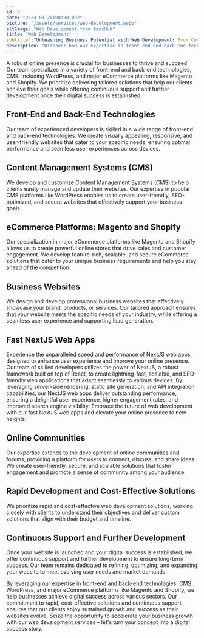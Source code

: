 ```yaml
---
id: 2
date: "2024-03-20T00:00:00Z"
picture: "/assets/services/web-development.webp"
altImage: "Web Development from AmazHub"
title: "Web Development"
subtitle":"Unleashing Business Potential with Web Development: From Concept to Digital Success"
description: "Discover how our expertise in front-end and back-end technologies, CMS, WordPress, and major eCommerce platforms like Magento and Shopify can drive growth in your business."
---
```

A robust online presence is crucial for businesses to thrive and succeed. Our team specializes in a variety of front-end and back-end technologies, CMS, including WordPress, and major eCommerce platforms like Magento and Shopify. We prioritize delivering tailored solutions that help our clients achieve their goals while offering continuous support and further development once their digital success is established.

## Front-End and Back-End Technologies
Our team of experienced developers is skilled in a wide range of front-end and back-end technologies. We create visually appealing, responsive, and user-friendly websites that cater to your specific needs, ensuring optimal performance and seamless user experiences across devices.

## Content Management Systems (CMS)
We develop and customize Content Management Systems (CMS) to help clients easily manage and update their websites. Our expertise in popular CMS platforms like WordPress enables us to create user-friendly, SEO-optimized, and secure websites that effectively support your business goals.

## eCommerce Platforms: Magento and Shopify
Our specialization in major eCommerce platforms like Magento and Shopify allows us to create powerful online stores that drive sales and customer engagement. We develop feature-rich, scalable, and secure eCommerce solutions that cater to your unique business requirements and help you stay ahead of the competition.

## Business Websites
We design and develop professional business websites that effectively showcase your brand, products, or services. Our tailored approach ensures that your website meets the specific needs of your industry, while offering a seamless user experience and supporting lead generation.

## Fast NextJS Web Apps
Experience the unparalleled speed and performance of NextJS web apps, designed to enhance user experience and improve your online presence. Our team of skilled developers utilizes the power of NextJS, a robust framework built on top of React, to create lightning-fast, scalable, and SEO-friendly web applications that adapt seamlessly to various devices. By leveraging server-side rendering, static site generation, and API integration capabilities, our NextJS web apps deliver outstanding performance, ensuring a delightful user experience, higher engagement rates, and improved search engine visibility. Embrace the future of web development with our fast NextJS web apps and elevate your online presence to new heights.

## Online Communities
Our expertise extends to the development of online communities and forums, providing a platform for users to connect, discuss, and share ideas. We create user-friendly, secure, and scalable solutions that foster engagement and promote a sense of community among your audience.

## Rapid Development and Cost-Effective Solutions
We prioritize rapid and cost-effective web development solutions, working closely with clients to understand their objectives and deliver custom solutions that align with their budget and timeline.

## Continuous Support and Further Development
Once your website is launched and your digital success is established, we offer continuous support and further development to ensure long-term success. Our team remains dedicated to refining, optimizing, and expanding your website to meet evolving user needs and market demands.


By leveraging our expertise in front-end and back-end technologies, CMS, WordPress, and major eCommerce platforms like Magento and Shopify, we help businesses achieve digital success across various sectors. Our commitment to rapid, cost-effective solutions and continuous support ensures that our clients enjoy sustained growth and success as their websites evolve. Seize the opportunity to accelerate your business growth with our web development services – let's turn your concept into a digital success story.

